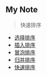 My Note
-------- 
> 快速排序

- [选择排序](选择排序/选择排序.md)
- [插入排序](插入排序/插入排序.md)
- [冒泡排序](冒泡排序/冒泡排序.md)
- [归并排序](归并排序/归并排序.md)
- [快速排序](快速排序/快速排序.md)

<img src="https://s1.ax1x.com/2018/09/06/iCm2uD.md.png" alt="">